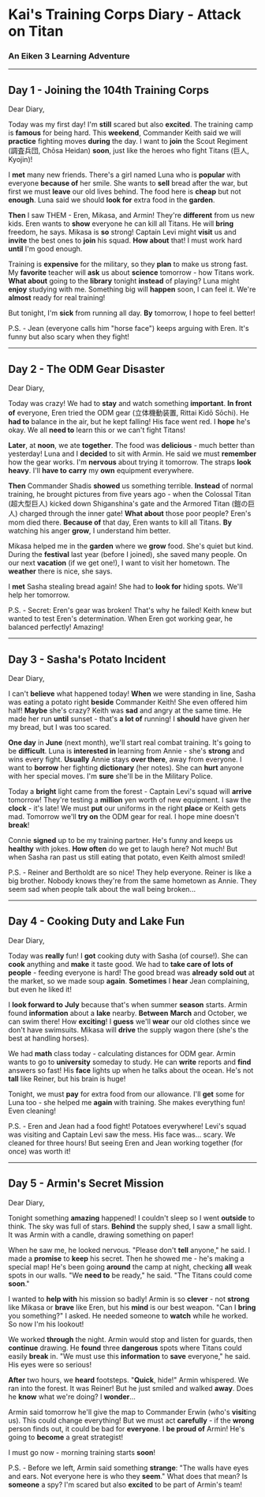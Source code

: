 # Kai's Training Corps Diary - Attack on Titan
### An Eiken 3 Learning Adventure

---

## Day 1 - Joining the 104th Training Corps

Dear Diary,

Today was my first day! I'm **still** scared but also **excited**. The training camp is **famous** for being hard. This **weekend**, Commander Keith said we will **practice** fighting moves **during** the day. I want to **join** the Scout Regiment (調査兵団, Chōsa Heidan) **soon**, just like the heroes who fight Titans (巨人, Kyojin)!

I **met** many new friends. There's a girl named Luna who is **popular** with everyone **because of** her smile. She wants to **sell** bread after the war, but first we must **leave** our old lives behind. The food here is **cheap** but not **enough**. Luna said we should **look for** extra food in the **garden**.

**Then** I saw THEM - Eren, Mikasa, and Armin! They're **different** from us new kids. Eren wants to **show** everyone he can kill all Titans. He will **bring** freedom, he says. Mikasa is **so** strong! Captain Levi might **visit** us and **invite** the best ones to **join** his squad. **How about** that! I must work hard **until** I'm good enough.

Training is **expensive** for the military, so they **plan** to make us strong fast. My **favorite** teacher will **ask** us about **science** tomorrow - how Titans work. **What about** going to the **library** tonight **instead** of playing? Luna might **enjoy** studying with me. Something big will **happen** soon, I can feel it. We're **almost** ready for real training!

But tonight, I'm **sick** from running all day. **By** tomorrow, I hope to feel better!

P.S. - Jean (everyone calls him "horse face") keeps arguing with Eren. It's funny but also scary when they fight!

---

## Day 2 - The ODM Gear Disaster

Dear Diary,

Today was crazy! We had to **stay** and watch something **important**. **In front of** everyone, Eren tried the ODM gear (立体機動装置, Rittai Kidō Sōchi). He **had to** balance in the air, but he kept falling! His face went red. I **hope** he's okay. We all **need to** learn this or we can't fight Titans!

**Later**, at **noon**, we ate **together**. The food was **delicious** - much better than yesterday! Luna and I **decided** to sit with Armin. He said we must **remember** how the gear works. I'm **nervous** about trying it tomorrow. The straps **look** **heavy**. I'll **have to** **carry** my **own** equipment everywhere.

**Then** Commander Shadis **showed** us something terrible. **Instead** of normal training, he brought pictures from five years ago - when the Colossal Titan (超大型巨人) kicked down Shiganshina's gate and the Armored Titan (鎧の巨人) charged through the inner gate! **What about** those poor people? Eren's mom died there. **Because of** that day, Eren wants to kill all Titans. **By** watching his anger **grow**, I understand him better.

Mikasa helped me in the **garden** where we **grow** food. She's quiet but kind. During the **festival** last year (before I joined), she saved many people. On our next **vacation** (if we get one!), I want to visit her hometown. The **weather** there is nice, she says.

I **met** Sasha stealing bread again! She had to **look for** hiding spots. We'll help her tomorrow.

P.S. - Secret: Eren's gear was broken! That's why he failed! Keith knew but wanted to test Eren's determination. When Eren got working gear, he balanced perfectly! Amazing!

---

## Day 3 - Sasha's Potato Incident

Dear Diary,

I can't **believe** what happened today! **When** we were standing in line, Sasha was eating a potato right **beside** Commander Keith! She even offered him half! **Maybe** she's crazy? Keith was **sad** and angry at the same time. He made her run **until** sunset - that's **a lot of** running! I **should** have given her my bread, but I was too scared.

**One day** in **June** (next month), we'll start real combat training. It's going to be **difficult**. Luna is **interested in** learning from Annie - she's **strong** and wins every fight. **Usually** Annie stays **over there**, away from everyone. I want to **borrow** her fighting **dictionary** (her notes). She can **hurt** anyone with her special moves. I'm **sure** she'll be in the Military Police.

Today a **bright** light came from the forest - Captain Levi's squad will **arrive** tomorrow! They're testing a **million** yen worth of new equipment. I saw the **clock** - it's late! We must **put** our uniforms in the right **place** or Keith gets mad. Tomorrow we'll **try on** the ODM gear for real. I hope mine doesn't **break**!

Connie **signed** up to be my training partner. He's funny and keeps us **healthy** with jokes. **How often** do we get to laugh here? Not much! But when Sasha ran past us still eating that potato, even Keith almost smiled!

P.S. - Reiner and Bertholdt are so nice! They help everyone. Reiner is like a big brother. Nobody knows they're from the same hometown as Annie. They seem sad when people talk about the wall being broken...

---

## Day 4 - Cooking Duty and Lake Fun

Dear Diary,

Today was **really** fun! I **got** cooking duty with Sasha (of course!). She can **cook** anything and **make** it taste good. We had to **take care of** **lots of** **people** - feeding everyone is hard! The good bread was **already** **sold out** at the market, so we made soup **again**. **Sometimes** I **hear** Jean complaining, but even he liked it!

I **look forward to** **July** because that's when summer **season** starts. Armin found **information** about a **lake** nearby. **Between** **March** and October, we can swim there! How **exciting**! I **guess** we'll **wear** our old clothes since we don't have swimsuits. Mikasa will **drive** the supply wagon there (she's the best at handling horses).

We had **math** class today - calculating distances for ODM gear. Armin wants to go to **university** someday to study. He can **write** reports and **find** answers so fast! His **face** lights up when he talks about the ocean. He's not **tall** like Reiner, but his brain is huge!

Tonight, we must **pay** for extra food from our allowance. I'll **get** some for Luna too - she helped me **again** with training. She makes everything fun! Even cleaning!

P.S. - Eren and Jean had a food fight! Potatoes everywhere! Levi's squad was visiting and Captain Levi saw the mess. His face was... scary. We cleaned for three hours! But seeing Eren and Jean working together (for once) was worth it!

---

## Day 5 - Armin's Secret Mission

Dear Diary,

Tonight something **amazing** happened! I couldn't sleep so I went **outside** to think. The sky was full of stars. **Behind** the supply shed, I saw a small light. It was Armin with a candle, drawing something on paper!

When he saw me, he looked nervous. "Please don't **tell** anyone," he said. I made a **promise** to **keep** his secret. Then he showed me - he's making a special map! He's been going **around** the camp at night, checking **all** weak spots in our walls. "We **need to** be ready," he said. "The Titans could come **soon**."

I wanted to **help with** his mission so badly! Armin is so **clever** - not **strong** like Mikasa or **brave** like Eren, but his **mind** is our best weapon. "Can I **bring** you something?" I asked. He needed someone to **watch** while he worked. So now I'm his lookout!

We worked **through** the night. Armin would stop and listen for guards, then **continue** drawing. He **found** three **dangerous** spots where Titans could easily **break** in. "We must use this **information** to **save** everyone," he said. His eyes were so serious!

**After** two hours, we **heard** footsteps. "**Quick**, hide!" Armin whispered. We ran into the forest. It was Reiner! But he just smiled and walked **away**. Does he **know** what we're doing? I **wonder**...

Armin said tomorrow he'll give the map to Commander Erwin (who's **visit**ing us). This could change everything! But we must act **carefully** - if the **wrong** person finds out, it could be bad for **everyone**. I **be proud of** Armin! He's going to **become** a great strategist!

I must go now - morning training starts **soon**!

P.S. - Before we left, Armin said something **strange**: "The walls have eyes and ears. Not everyone here is who they **seem**." What does that mean? Is **someone** a spy? I'm scared but also **excited** to be part of Armin's team!

